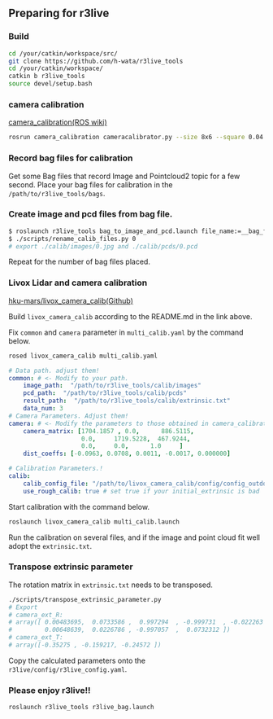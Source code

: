 ## Preparing for r3live

### Build

```bash
cd /your/catkin/workspace/src/
git clone https://github.com/h-wata/r3live_tools
cd /your/catkin/workspace/
catkin b r3live_tools
source devel/setup.bash
```

### camera calibration

[camera_calibration(ROS wiki)](http://wiki.ros.org/camera_calibration)

```bash
rosrun camera_calibration cameracalibrator.py --size 8x6 --square 0.04 image:=/image_color
```

### Record bag files for calibration

Get some Bag files that record Image and Pointcloud2 topic for a few second.
Place your bag files for calibration in the `/path/to/r3live_tools/bags`.

### Create image and pcd files from bag file.

```bash
$ roslaunch r3live_tools bag_to_image_and_pcd.launch file_name:=__bag_file__.bag
$ ./scripts/rename_calib_files.py 0
# export ./calib/images/0.jpg and ./calib/pcds/0.pcd
```

Repeat for the number of bag files placed.

### Livox Lidar and camera calibration

[hku-mars/livox_camera_calib(Github)](https://github.com/hku-mars/livox_camera_calib)

Build `livox_camera_calib` according to the README.md in the link above.

Fix `common` and `camera` parameter in `multi_calib.yaml` by the command below.

```bash
rosed livox_camera_calib multi_calib.yaml
```

```yaml
# Data path. adjust them!
common: # <- Modify to your path.
    image_path:  "/path/to/r3live_tools/calib/images"
    pcd_path:  "/path/to/r3live_tools/calib/pcds"
    result_path:  "/path/to/r3live_tools/calib/extrinsic.txt"
    data_num: 3
# Camera Parameters. Adjust them!
camera: # <- Modify the parameters to those obtained in camera_calibration
    camera_matrix: [1704.1857 , 0.0,      886.5115,
                    0.0,     1719.5228,  467.9244,
                    0.0,     0.0,      1.0     ]
    dist_coeffs: [-0.0963, 0.0708, 0.0011, -0.0017, 0.000000]

# Calibration Parameters.!
calib:
    calib_config_file: "/path/to/livox_camera_calib/config/config_outdoor.yaml"
    use_rough_calib: true # set true if your initial_extrinsic is bad
```

Start calibration with the command below.

```bash
roslaunch livox_camera_calib multi_calib.launch
```

Run the calibration on several files, and if the image and point cloud fit well adopt the `extrinsic.txt`.

### Transpose extrinsic parameter

The rotation matrix in `extrinsic.txt` needs to be transposed.

```bash
./scripts/transpose_extrinsic_parameter.py
# Export
# camera_ext_R:
# array([ 0.00483695,  0.0733586 ,  0.997294  , -0.999731  , -0.022263  ,
#         0.00648639,  0.0226786 , -0.997057  ,  0.0732312 ])
# camera_ext_T:
# array([-0.35275 , -0.159217, -0.24572 ])
```

Copy the calculated parameters onto the `r3live/config/r3live_config.yaml`.

### Please enjoy r3live!!

```
roslaunch r3live_tools r3live_bag.launch
```
